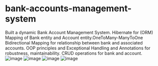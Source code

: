 # bank-accounts-management-system
 Built a dynamic Bank Account Management System. Hibernate for (ORM) Mapping of Bank entity and Account entity.OneToMany-ManyToOne Bidirectional Mapping for relationship between bank and associated accounts. OOP principles and Exceptional Handling and Annotations for robustness, maintainability. CRUD operations for bank and account.
![image](https://github.com/bkajal/bank-accounts-management-system/assets/153576383/7dffc2aa-05f9-448b-a7fb-2c8d08f1bdd8)
![image](https://github.com/bkajal/bank-accounts-management-system/assets/153576383/838df091-b8f3-4d52-94cd-d0061c69aaaa)
![image](https://github.com/bkajal/bank-accounts-management-system/assets/153576383/07a598f8-fdee-48f9-8fa1-42660bf8fba3)
![image](https://github.com/bkajal/bank-accounts-management-system/assets/153576383/e99ad715-a65b-44f9-a884-baae2e8f26ee)

